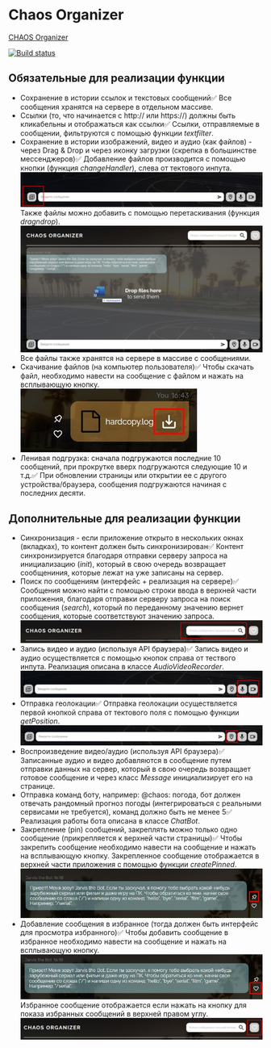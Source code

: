 # Chaos Organizer

[CHAOS Organizer](https://kosatos.github.io/ahj-diploma/)

[![Build status](https://ci.appveyor.com/api/projects/status/12eof36kj85acyls/branch/main?svg=true)](https://ci.appveyor.com/project/Kosatos/ahj-diploma/branch/main)

## Обязательные для реализации функции

- Сохранение в истории ссылок и текстовых сообщений✅
Все сообщения хранятся на сервере в отдельном массиве.
- Ссылки (то, что начинается с http:// или https://) должны быть кликабельны и отображаться как ссылки✅
Ссылки, отправляемые в сообщении, фильтруются с помощью функции _textfilter_.
- Сохранение в истории изображений, видео и аудио (как файлов) - через Drag & Drop и через иконку загрузки (скрепка в большинстве мессенджеров)✅
Добавление файлов производится с помощью кнопки (функция _changeHandler_), слева от тектового инпута. ![](./src/img/app-description/add-file-by-icon.jpeg)
Также файлы можно добавить с помощью перетаскивания (функция _dragndrop_). ![](./src/img/app-description/add-file-by-drop.jpeg)
Все файлы также хранятся на сервере в массиве с сообщениями.
- Скачивание файлов (на компьютер пользователя)✅
Чтобы скачать файл, необходимо навести на сообщение с файлом и нажать на всплывающую кнопку. ![](./src/img/app-description/download-file.jpeg)
- Ленивая подгрузка: сначала подгружаются последние 10 сообщений, при прокрутке вверх подгружаются следующие 10 и т.д.✅
При обновлении страницы или открытии ее с другого устройства/браузера, сообщения подгружаются начиная с последних десяти.

## Дополнительные для реализации функции

- Синхронизация - если приложение открыто в нескольких окнах (вкладках), то контент должен быть синхронизирован✅
Контент синхронизируется благодаря отправки серверу запроса на инициализацию (_init_), который в свою очередь возвращает сообщениния, которые лежат на уже записаны на сервер.
- Поиск по сообщениям (интерфейс + реализация на сервере)✅
Сообщения можно найти с помощью строки ввода в верхней части приложения, благодаря отправки серверу запроса на поиск сообщения (_search_), который по переданному значению вернет сообщения, которые соответствуют значению запроса. ![](./src/img/app-description/search-message.jpeg)
- Запись видео и аудио (используя API браузера)✅
Запись видео и аудио осуществляется с помощью кнопок справа от тествого инпута. Реализация описана в классе _AudioVideoRecorder_. ![](./src/img/app-description/audio-video-rec.jpeg)
- Отправка геолокации✅
Отправка геолокации осуществляется первой кнопкой справа от тектового поля с помощью функции _getPosition_. ![](./src/img/app-description/geolocation.jpeg)
- Воспроизведение видео/аудио (используя API браузера)✅
Записанные аудио и видео добавляются в сообщение путем отправки данных на сервер, который в свою очередь возвращает готовое сообщение и через класс _Message_ инициализирует его на странице.
- Отправка команд боту, например: @chaos: погода, бот должен отвечать рандомный прогноз погоды (интегрироваться с реальными сервисами не требуется), команд должно быть не менее 5✅
Реализация работы бота описана в классе _ChatBot_.
- Закрепление (pin) сообщений, закреплять можно только одно сообщение (прикрепляется к верхней части страницы)✅
Чтобы закрепить сообщение необходимо навести на сообщение и нажать на всплывающую кнопку. Закрепленное сообщение отображается в верхней части приложения с помощью функции _createPinned_. ![](./src/img/app-description/pin-message.jpeg)
- Добавление сообщения в избранное (тогда должен быть интерфейс для просмотра избранного)✅
Чтобы добавить сообщение в избранное необходимо навести на сообщение и нажать на всплывающую кнопку. ![](./src/img/app-description/add-favorite.jpeg)
Избранное сообщение отображается если нажать на кнопку для показа избранных сообщений в верхней правом углу. ![](./src/img/app-description/show-favorite.jpeg)